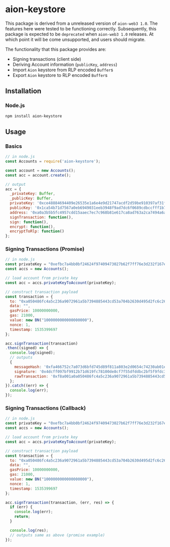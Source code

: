 # aion-keystore

This package is derived from a unreleased version of ``aion-web3 1.0``. The features here were tested to be functioning correctly. Subsequently, this package is expected to be ``deprecated`` when ``aion-web3 1.0`` releases. At which point it will be come unsupported, and users should migrate.

The functionality that this package provides are:

* Signing transactions (client side)
* Deriving Account information (``publicKey``, ``address``)
* Import ``Aion`` keystore from RLP encoded ``Buffer``s
* Export ``Aion`` keystore to RLP encoded ``Buffer``s

## Installation

### Node.js

```bash
npm install aion-keystore
```

## Usage

### Basics
~~~~js
// in node.js
const Accounts = require('aion-keystore');

const account = new Accounts();
const acc = account.create();

// output
acc = {
  _privateKey: Buffer,
  _publicKey: Buffer,
  privateKey: '0xce48884694409e26535e1a6e4e9d21747acdf2d59be910397af31f42de6fd1241ca54b71d7567a0eb6949031eeb3948f9ad7dc6f0689cdbccfff1b7cfc2b9139',
  publicKey: '0x1ca54b71d7567a0eb6949031eeb3948f9ad7dc6f0689cdbccfff1b7cfc2b9139',
  address: '0xa0a3b5b5fc4957cdd15aaec7ec7c968b81e617ca8ad763a2ca7494a6a70ac6e3',
  signTransaction: function(),
  sign: function(),
  encrypt: function(),
  encryptToRlp: function() 
};

~~~~

### Signing Transactions (Promise)

~~~~js
// in node.js
const privateKey = "0xefbc7a4bb0bf24624f97409473027b62f7ff76e3d232f167e002e1f5872cc2884dcff097bf9912b71d619fc78100de8cf7f55dfddbc2bf5f9fdc36bd670781ee";
const accs = new Accounts();

// load account from private key
const acc = accs.privateKeyToAccount(privateKey);

// construct transaction payload
const transaction = {
  to: "0xa050486fc4a5c236a9072961a5b7394885443cd53a704b2630d495d2fc6c268b",
  data: "",
  gasPrice: 10000000000,
  gas: 21000,
  value: new BN("1000000000000000000"),
  nonce: 1,
  timestamp: 1535399697
};

acc.signTransaction(transaction)
.then((signed) => {
  console.log(signed);
  // outputs
  {
    messageHash: '0xfa466752c7a073d6bfd745d89f811a803e2d0654c74230ab01e656eb52fd4369',
    signature: '0x4dcff097bf9912b71d619fc78100de8cf7f55dfddbc2bf5f9fdc36bd670781ee84be4c9fdfa713e23c6b1b7f74e77f2a65037b82088611ae496c40ffc182fce2683787da136b19872cc7d9ac95a1c3400e2345202a7b09ec67c876587818010b',
    rawTransaction: '0xf8a001a0a050486fc4a5c236a9072961a5b7394885443cd53a704b2630d495d2fc6c268b880de0b6b3a764000080845b8457118252088800000002540be40001b8604dcff097bf9912b71d619fc78100de8cf7f55dfddbc2bf5f9fdc36bd670781ee84be4c9fdfa713e23c6b1b7f74e77f2a65037b82088611ae496c40ffc182fce2683787da136b19872cc7d9ac95a1c3400e2345202a7b09ec67c876587818010b'
  };
}).catch((err) => {
  console.log(err);
});
~~~~

### Signing Transactions (Callback)

~~~~js
// in node.js
const privateKey = "0xefbc7a4bb0bf24624f97409473027b62f7ff76e3d232f167e002e1f5872cc2884dcff097bf9912b71d619fc78100de8cf7f55dfddbc2bf5f9fdc36bd670781ee";
const accs = new Accounts();

// load account from private key
const acc = accs.privateKeyToAccount(privateKey);

// construct transaction payload
const transaction = {
  to: "0xa050486fc4a5c236a9072961a5b7394885443cd53a704b2630d495d2fc6c268b",
  data: "",
  gasPrice: 10000000000,
  gas: 21000,
  value: new BN("1000000000000000000"),
  nonce: 1,
  timestamp: 1535399697
};

acc.signTransaction(transaction, (err, res) => {
  if (err) {
    console.log(err);
    return;
  }

  console.log(res);
  // outputs same as above (promise example)
});
~~~~